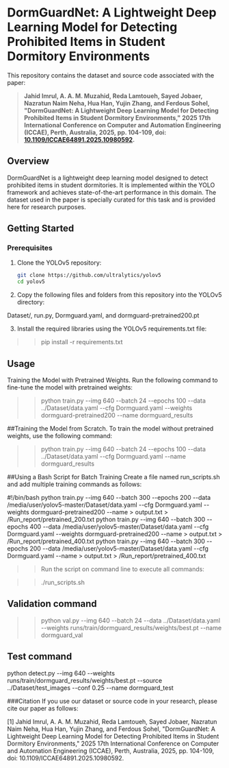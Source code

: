 

# DormGuardNet: A Lightweight Deep Learning Model for Detecting Prohibited Items in Student Dormitory Environments

This repository contains the dataset and source code associated with the paper:

> **Jahid Imrul, A. A. M. Muzahid, Reda Lamtoueh, Sayed Jobaer, Nazratun Naim Neha, Hua Han, Yujin Zhang, and Ferdous Sohel, "DormGuardNet: A Lightweight Deep Learning Model for Detecting Prohibited Items in Student Dormitory Environments," 2025 17th International Conference on Computer and Automation Engineering (ICCAE), Perth, Australia, 2025, pp. 104-109, doi: [10.1109/ICCAE64891.2025.10980592](https://doi.org/10.1109/ICCAE64891.2025.10980592).**

## Overview

DormGuardNet is a lightweight deep learning model designed to detect prohibited items in student dormitories. It is implemented within the YOLO framework and achieves state-of-the-art performance in this domain. The dataset used in the paper is specially curated for this task and is provided here for research purposes.

## Getting Started

### Prerequisites

1. Clone the YOLOv5 repository:
   ```bash
   git clone https://github.com/ultralytics/yolov5
   cd yolov5


2. Copy the following files and folders from this repository into the YOLOv5 directory:

Dataset/,
run.py,
Dormguard.yaml, and
dormguard-pretrained200.pt


3. Install the required libraries using the YOLOv5 requirements.txt file:

>> pip install -r requirements.txt


## Usage
Training the Model with Pretrained Weights.
Run the following command to fine-tune the model with pretrained weights:


>>python train.py --img 640 --batch 24 --epochs 100 --data ../Dataset/data.yaml --cfg Dormguard.yaml --weights dormguard-pretrained200 --name dormguard_results


##Training the Model from Scratch. To train the model without pretrained weights, use the following command:


>>python train.py --img 640 --batch 24 --epochs 100 --data ../Dataset/data.yaml --cfg Dormguard.yaml --name dormguard_results



##Using a Bash Script for Batch Training
Create a file named run_scripts.sh and add multiple training commands as follows:

#!/bin/bash
python train.py --img 640 --batch 300 --epochs 200 --data /media/user/yolov5-master/Dataset/data.yaml --cfg Dormguard.yaml --weights dormguard-pretrained200 --name > output.txt > /Run_report/pretrained_200.txt
python train.py --img 640 --batch 300 --epochs 400 --data /media/user/yolov5-master/Dataset/data.yaml --cfg Dormguard.yaml --weights dormguard-pretrained200 --name > output.txt > /Run_report/pretrained_400.txt
python train.py --img 640 --batch 300 --epochs 200 --data /media/user/yolov5-master/Dataset/data.yaml --cfg Dormguard.yaml --name > output.txt > /Run_report/pretrained_400.txt

>>Run the script on command line to execute all commands:

>>./run_scripts.sh

## Validation command
>>python val.py --img 640 --batch 24 --data ../Dataset/data.yaml --weights runs/train/dormguard_results/weights/best.pt --name dormguard_val

## Test command
python detect.py --img 640 --weights runs/train/dormguard_results/weights/best.pt --source ../Dataset/test_images --conf 0.25 --name dormguard_test

###Citation
If you use our dataset or source code in your research, please cite our paper as follows:

[1] Jahid Imrul, A. A. M. Muzahid, Reda Lamtoueh, Sayed Jobaer, Nazratun Naim Neha, Hua Han, Yujin Zhang, and Ferdous Sohel, 
"DormGuardNet: A Lightweight Deep Learning Model for Detecting Prohibited Items in Student Dormitory Environments," 
2025 17th International Conference on Computer and Automation Engineering (ICCAE), Perth, Australia, 2025, pp. 104-109, 
doi: 10.1109/ICCAE64891.2025.10980592.

